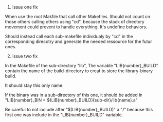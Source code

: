 
1) Issue one fix

When use the root Makfile that call other Makefiles.
Should not count on those others calling others using "cd",
because the stack of directory movement could prevent to handle everything.
It's undefine behaviors.

Should instead call each sub-makefile individualy
by "cd" in the corresponding direcotry
and generate the needed ressource
for the futur ones.

2) Issue two fix

In the Makefile of the sub-directory "lib",
The variable "LIB{number}_BUILD" contain the name
of the build-directory to creat to store
the library-binary build.

It should stay this only name.

If the binary was in a sub-directory of this one,
it should be added in "LIB{number}_BIN = $(LIB{number}_BUILD){sub-dir}/lib{name}.a"

Be careful to not include after "$(LIB{number}_BUILD)" a "/"
because this first one was include in the "LIB{number}_BUILD" variable.


